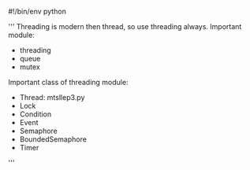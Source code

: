 #!/bin/env python

'''
Threading is modern then thread, so use threading always.
Important module:
- threading
- queue
- mutex

Important class of threading module:
- Thread: mtsllep3.py
- Lock
- Condition
- Event
- Semaphore
- BoundedSemaphore
- Timer

'''
